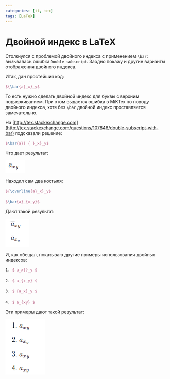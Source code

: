 ```yaml
---
categories: [it, tex]
tags: [LaTeX]
---
```


# Двойной индекс в LaTeX

Столкнулся с проблемой двойного индекса с применением `\bar`: вызывалась ошибка `Double subscript`. Заодно покажу и другие варианты отображения двойного индекса.

Итак, дан простейший код:

```tex
${\bar{a}_x}_y$
```

То есть нужно сделать двойной индекс для буквы с верхним подчеркиванием. При этом выдается ошибка в MiKTex по поводу двойного индекса, хотя без `\bar` двойной индекс проставляется замечательно.

На [http://tex.stackexchange.com](http://tex.stackexchange.com/questions/107846/double-subscript-with-bar) подсказали решение:

```tex
$\bar{a}{ { }_x}_y$
```

Что дает результат:

![Компилированный результат первого решения](img/result_01.png)

Находил сам два костыля:

```tex
${\overline{a}_x}_y$

$\bar{a}_{x_y}$
```

Дают такой результат:

![Компилированный результат костылей](img/result_02.png)

И, как обещал, показываю другие примеры использования двойных индексов:

```tex
1. $ a_x{}_y $

2. $ a_{x_y} $

3. $ {a_x}_y $

4. $ a_{xy} $
```

Эти примеры дают такой результат:

![Компилированный результат использования двойных индексов](img/result_03.png)
